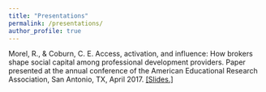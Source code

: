 ```yaml
---
title: "Presentations"
permalink: /presentations/
author_profile: true
---
```


Morel, R., & Coburn, C. E. Access, activation, and influence: How brokers shape social capital among professional development providers. Paper presented at the annual conference of the American Educational Research Association, San Antonio, TX, April 2017. [[Slides.]](http://ramorel.github.io/files/AERA_2017.pdf)
